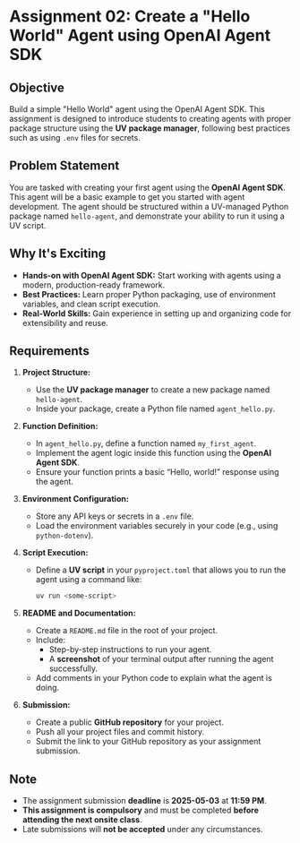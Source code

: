 # Assignment 02: Create a "Hello World" Agent using OpenAI Agent SDK

## Objective

Build a simple "Hello World" agent using the OpenAI Agent SDK. This assignment is designed to introduce students to creating agents with proper package structure using the **UV package manager**, following best practices such as using `.env` files for secrets.

## Problem Statement

You are tasked with creating your first agent using the **OpenAI Agent SDK**. This agent will be a basic example to get you started with agent development. The agent should be structured within a UV-managed Python package named `hello-agent`, and demonstrate your ability to run it using a UV script.

## Why It's Exciting

- **Hands-on with OpenAI Agent SDK:** Start working with agents using a modern, production-ready framework.
- **Best Practices:** Learn proper Python packaging, use of environment variables, and clean script execution.
- **Real-World Skills:** Gain experience in setting up and organizing code for extensibility and reuse.

## Requirements

1. **Project Structure:**

   - Use the **UV package manager** to create a new package named `hello-agent`.
   - Inside your package, create a Python file named `agent_hello.py`.

2. **Function Definition:**

   - In `agent_hello.py`, define a function named `my_first_agent`.
   - Implement the agent logic inside this function using the **OpenAI Agent SDK**.
   - Ensure your function prints a basic “Hello, world!” response using the agent.

3. **Environment Configuration:**

   - Store any API keys or secrets in a `.env` file.
   - Load the environment variables securely in your code (e.g., using `python-dotenv`).

4. **Script Execution:**

   - Define a **UV script** in your `pyproject.toml` that allows you to run the agent using a command like:
     ```bash
     uv run <some-script>
     ```

5. **README and Documentation:**

   - Create a `README.md` file in the root of your project.
   - Include:
     - Step-by-step instructions to run your agent.
     - A **screenshot** of your terminal output after running the agent successfully.
   - Add comments in your Python code to explain what the agent is doing.

6. **Submission:**

   - Create a public **GitHub repository** for your project.
   - Push all your project files and commit history.
   - Submit the link to your GitHub repository as your assignment submission.

## Note

- The assignment submission **deadline** is **2025-05-03** at **11:59 PM**.
- **This assignment is compulsory** and must be completed **before attending the next onsite class**.
- Late submissions will **not be accepted** under any circumstances.
